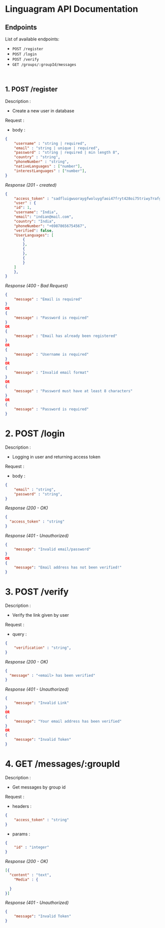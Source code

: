 # Linguagram API Documentation

## Endpoints

List of available endpoints:

- `POST /register`
- `POST /login`
- `POST /verify`
- `GET /groups/:groupId/messages`

&nbsp;

## 1. POST /register

Description :

- Create a new user in database

Request :

- body :

```json
{
    "username" : "string | required",
    "email" : "string | unique | required",
    "password" : "string | required | min length 8",
    "country" : "string",
    "phoneNumber" : "string",
    "nativeLanguages" : ["number"],
    "interestLanguages" : ["number"],
}

```

_Response (201 - created)_

```json
{
    "access_token" : "sadfluigwuoraygfwoluygfaoi47fryt428oi75triwy7rafgkwy",
    "user" : {
	"id": 1,
	"username": "India",
	"email": "indian@mail.com",
	"country": "India",
	"phoneNumber": "+69878656754567",
	"verified": false,
	"UserLanguages": [
	    {
	    },
	    {
	    },
	    {
	    }
	]
    },
}

```

_Response (400 - Bad Request)_

```json
{
    "message" : "Email is required"        
}
OR
{
    "message" : "Password is required"        
}
OR
{
    "message" : "Email has already been registered"        
}
OR
{
    "message" : "Username is required"        
}
OR
{
    "message" : "Invalid email format"        
}
OR
{
    "message" : "Password must have at least 8 characters"        
}
OR
{
    "message" : "Password is required"        
}

```

# 2. POST /login

Description :

- Logging in user and returning access token

Request :

- body :

```json
{
    "email" : "string",
    "password" : "string",   
}

```

_Response (200 - OK)_

```json
{
  "access_token" : "string"
}
```

_Response (401 - Unauthorized)_

```json
{
    "message": "Invalid email/password"
}
OR
{
    "message": "Email address has not been verified!"
}
```

# 3. POST /verify

Description :

- Verify the link given by user

Request :

- query :

```json
{
    "verification" : "string",
}

```

_Response (200 - OK)_

```json
{
  "message" : "<email> has been verified"
}
```

_Response (401 - Unauthorized)_

```json
{
    "message": "Invalid Link"
}
OR
{
    "message": "Your email address has been verified"
}
OR
{
    "message": "Invalid Token"
}
```



# 4. GET /messages/:groupId

Description :

- Get messages by group id

Request :

- headers :

```json
{
    "access_token" : "string"
}

```

- params :

```json
{
    "id" : "integer"
}

```

_Response (200 - OK)_

```json
[{
  "content" : "text",
    "Media" : {
        
  }
}]
```

_Response (401 - Unauthorized)_

```json
{
    "message": "Invalid Token"
}
```
